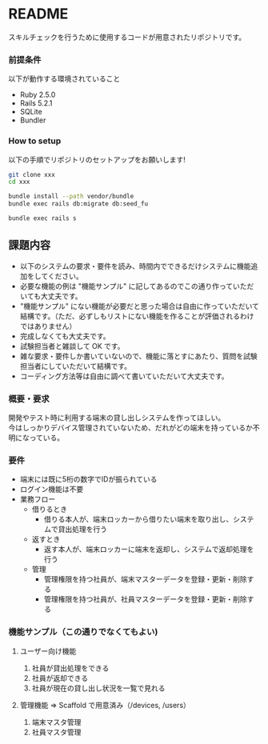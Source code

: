 # README

スキルチェックを行うために使用するコードが用意されたリポジトリです。

### 前提条件
以下が動作する環境されていること
* Ruby 2.5.0
* Rails 5.2.1
* SQLite 
* Bundler

### How to setup
以下の手順でリポジトリのセットアップをお願いします!
```bash
git clone xxx
cd xxx

bundle install --path vendor/bundle
bundle exec rails db:migrate db:seed_fu

bundle exec rails s

```

## 課題内容
- 以下のシステムの要求・要件を読み、時間内でできるだけシステムに機能追加をしてください。  
- 必要な機能の例は "機能サンプル" に記してあるのでこの通り作っていただいても大丈夫です。  
- "機能サンプル" にない機能が必要だと思った場合は自由に作っていただいて結構です。（ただ、必ずしもリストにない機能を作ることが評価されるわけではありません）  
- 完成しなくても大丈夫です。
- 試験担当者と雑談して OK です。
- 雑な要求・要件しか書いていないので、機能に落とすにあたり、質問を試験担当者にしていただいて結構です。
- コーディング方法等は自由に調べて書いていただいて大丈夫です。


### 概要・要求
開発やテスト時に利用する端末の貸し出しシステムを作ってほしい。  
今はしっかりデバイス管理されていないため、だれがどの端末を持っているか不明になっている。

### 要件
- 端末には既に5桁の数字でIDが振られている
- ログイン機能は不要
- 業務フロー
   - 借りるとき
      - 借りる本人が、端末ロッカーから借りたい端末を取り出し、システムで貸出処理を行う
   - 返すとき
      - 返す本人が、端末ロッカーに端末を返却し、システムで返却処理を行う
   - 管理
      - 管理権限を持つ社員が、端末マスターデータを登録・更新・削除する
      - 管理権限を持つ社員が、社員マスターデータを登録・更新・削除する


### 機能サンプル（この通りでなくてもよい)
1. ユーザー向け機能
   1. 社員が貸出処理をできる
   2. 社員が返却できる
   3. 社員が現在の貸し出し状況を一覧で見れる

2. 管理機能 => Scaffold で用意済み（/devices, /users）
   1. 端末マスタ管理
   2. 社員マスタ管理

